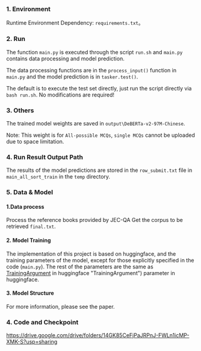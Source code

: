 
### 1. Environment

Runtime Environment Dependency: `requirements.txt`。

### 2. Run
The function `main.py` is executed through the script `run.sh` and `main.py` contains data processing and model prediction.

The data processing functions are in the `process_input()` function in `main.py` and the model prediction is in `tasker.test()`.

The default is to execute the test set directly, just run the script directly via `bash run.sh`. No modifications are required!


### 3. Others
The trained model weights are saved in `output\DeBERTa-v2-97M-Chinese`.

Note: This weight is for `All-possible MCQs`, `single MCQs` cannot be uploaded due to space limitation.

### 4. Run Result Output Path

The results of the model predictions are stored in the `row_submit.txt` file in `main_all_sort_train` in the `temp` directory.

### 5. Data & Model

#### 1.Data process

Process the reference books provided by JEC-QA
Get the corpus to be retrieved `final.txt`.

#### 2. Model Training

The implementation of this project is based on huggingface, and the training parameters of the model, except for those explicitly specified in the code (`main.py`).
The rest of the parameters are the same as [TrainingArgument](https://huggingface.co/docs/transformers/main_classes/trainer#transformers.TrainingArguments) in huggingface "TrainingArgument")
parameter in huggingface.

#### 3. Model Structure
For more information, please see the paper.

### 4. Code and Checkpoint
https://drive.google.com/drive/folders/14GK85CeFjPaJRPnJ-FWLn1icMP-XMK-S?usp=sharing
